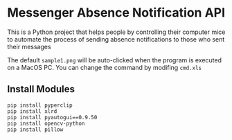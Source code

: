 # Messenger Absence Notification API
This is a Python project that helps people by controlling their computer mice to automate the process of sending absence notifications to those who sent their messages

The default `sample1.png` will be auto-clicked when the program is executed on a MacOS PC. You can change the command by modifing `cmd.xls`

## Install Modules

```
pip install pyperclip
pip install xlrd
pip install pyautogui==0.9.50
pip install opencv-python
pip install pillow
```